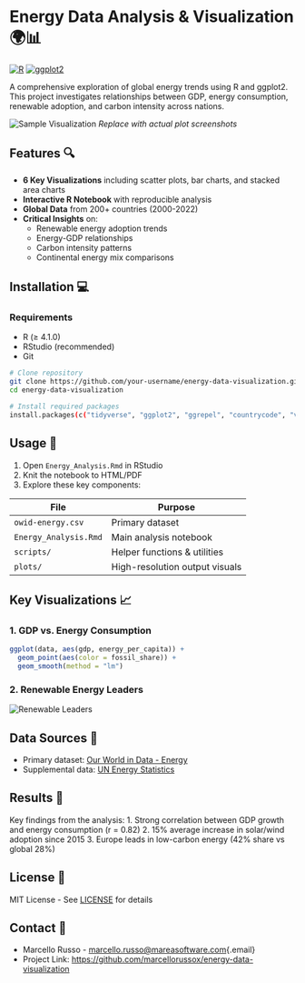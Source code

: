 # Energy Data Analysis & Visualization 🌍📊

[![R](https://img.shields.io/badge/R-276DC3?style=for-the-badge&logo=r&logoColor=white)](https://www.r-project.org/) [![ggplot2](https://img.shields.io/badge/ggplot2-1.0.0-blue?style=flat)](https://ggplot2.tidyverse.org/)

A comprehensive exploration of global energy trends using R and ggplot2. This project investigates relationships between GDP, energy consumption, renewable adoption, and carbon intensity across nations.

![Sample Visualization](https://via.placeholder.com/800x400.png?text=Energy+Visualization+Examples) *Replace with actual plot screenshots*

## Features 🔍

-   **6 Key Visualizations** including scatter plots, bar charts, and stacked area charts
-   **Interactive R Notebook** with reproducible analysis
-   **Global Data** from 200+ countries (2000-2022)
-   **Critical Insights** on:
    -   Renewable energy adoption trends
    -   Energy-GDP relationships
    -   Carbon intensity patterns
    -   Continental energy mix comparisons

## Installation 💻

### Requirements

-   R (≥ 4.1.0)
-   RStudio (recommended)
-   Git

``` bash
# Clone repository
git clone https://github.com/your-username/energy-data-visualization.git
cd energy-data-visualization

# Install required packages
install.packages(c("tidyverse", "ggplot2", "ggrepel", "countrycode", "viridis"))
```

## Usage 🚀

1.  Open `Energy_Analysis.Rmd` in RStudio
2.  Knit the notebook to HTML/PDF
3.  Explore these key components:

| File                  | Purpose                        |
|-----------------------|--------------------------------|
| `owid-energy.csv`     | Primary dataset                |
| `Energy_Analysis.Rmd` | Main analysis notebook         |
| `scripts/`            | Helper functions & utilities   |
| `plots/`              | High-resolution output visuals |

## Key Visualizations 📈

### 1. GDP vs. Energy Consumption

``` r
ggplot(data, aes(gdp, energy_per_capita)) + 
  geom_point(aes(color = fossil_share)) +
  geom_smooth(method = "lm")
```

### 2. Renewable Energy Leaders

![Renewable Leaders](https://via.placeholder.com/400x300.png?text=Top+Renewable+Nations)

## Data Sources 📂

-   Primary dataset: [Our World in Data - Energy](https://ourworldindata.org/energy)
-   Supplemental data: [UN Energy Statistics](https://unstats.un.org/unsd/energy/)

## Results 🔬

Key findings from the analysis: 1. Strong correlation between GDP growth and energy consumption (r = 0.82) 2. 15% average increase in solar/wind adoption since 2015 3. Europe leads in low-carbon energy (42% share vs global 28%)

## License 📄

MIT License - See [LICENSE](LICENSE) for details

## Contact 📧

-   Marcello Russo - [marcello.russo\@mareasoftware.com](mailto:marcello.russo@mareasoftware.com){.email}
-   Project Link: <https://github.com/marcellorussox/energy-data-visualization>
